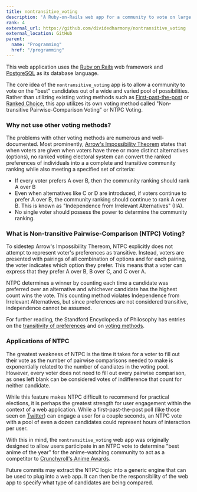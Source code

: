 ```yaml
---
title: nontransitive_voting
description: 'A Ruby-on-Rails web app for a community to vote on large pools of candidates.'
rank: 4
external_url: https://github.com/dividedharmony/nontransitive_voting
external_location: GitHub
parent:
  name: "Programming"
  href: "/programming"
---
```


This web application uses the [Ruby on Rails](https://rubyonrails.org/) web framework and [PostgreSQL](https://www.postgresql.org/) as its database language.

The core idea of the `nontransitive_voting` app is to allow a community to vote on the "best" candidates out of a wide and varied pool of possibilities. Rather than utilizing existing voting methods such as [First-past-the-post](https://en.wikipedia.org/wiki/First-past-the-post_voting) or [Ranked Choice](https://ballotpedia.org/Ranked-choice_voting_(RCV)), this app utilizes its own voting method called "Non-transitive Pairwise-Comparison Voting" or NTPC Voting.

### Why not use other voting methods?

The problems with other voting methods are numerous and well-documented. Most prominently, [Arrow's Impossibility Theorem](https://plato.stanford.edu/entries/arrows-theorem/) states that when voters are given when voters have three or more distinct alternatives (options), no ranked voting electoral system can convert the ranked preferences of individuals into a a complete and transitive community ranking while also meeting a specified set of criteria:

- If every voter prefers A over B, then the community ranking should rank A over B
- Even when alternatives like C or D are introduced, if voters continue to prefer A over B, the community ranking should continue to rank A over B. This is known as "Independence from Irrelevant Alternatives" (IIA).
- No single voter should possess the power to determine the community ranking.

### What is Non-transitive Pairwise-Comparison (NTPC) Voting?

To sidestep Arrow's Impossibility Thereom, NTPC explicitly does not attempt to represent voter's preferences as transitive. Instead, voters are presented with pairings of all combination of options and for each pairing, the voter indicates which option they prefer. This means that a voter can express that they prefer A over B, B over C, and C over A.

NTPC determines a winner by counting each time a candidate was preferred over an alternative and whichever candidate has the highest count wins the vote. This counting method violates Independence from Irrelevant Alternatives, but since preferences are not considered transitive, independence cannot be assumed.

For further reading, the Standford Encyclopedia of Philosophy has entries on the [transitivity of preferences](https://plato.stanford.edu/entries/preferences/#Tra) and on [voting methods](https://plato.stanford.edu/entries/voting-methods/).

### Applications of NTPC

The greatest weakness of NTPC is the time it takes for a voter to fill out their vote as the number of pairwise comparisons needed to make is exponentially related to the number of candiates in the voting pool. However, every voter does not need to fill out every pairwise comparison, as ones left blank can be considered votes of indifference that count for neither candidate.

While this feature makes NTPC difficult to recommend for practical elections, it is perhaps the greatest strength for user engagement within the context of a web application. While a first-past-the-post poll (like those seen on [Twitter](https://help.twitter.com/en/using-twitter/twitter-polls)) can engage a user for a couple seconds, an NTPC vote with a pool of even a dozen candidates could represent hours of interaction per user.

With this in mind, the `nontransitive_voting` web app was originally designed to allow users participate in an NTPC vote to determine "best anime of the year" for the anime-watching community to act as a competitor to [Crunchyroll's Anime Awards](https://www.crunchyroll.com/animeawards/index.html).

Future commits may extract the NTPC logic into a generic engine that can be used to plug into a web app. It can then be the responsibility of the web app to specify what type of candidates are being compared.
